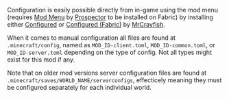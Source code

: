 Configuration is easily possible directly from in-game using the mod menu (requires [Mod Menu](https://www.curseforge.com/minecraft/mc-mods/modmenu) by [Prospector](https://www.curseforge.com/members/prospectordev) to be installed on Fabric) by installing either [Configured](https://www.curseforge.com/minecraft/mc-mods/configured) or [Configured (Fabric)](https://www.curseforge.com/minecraft/mc-mods/configured-fabric) by [MrCrayfish](https://www.curseforge.com/members/mrcrayfish).

When it comes to manual configuration all files are found at `.minecraft/config`, named as `MOD_ID-client.toml`, `MOD_ID-common.toml`, or `MOD_ID-server.toml` depending on the type of config. Not all types might exist for this mod if any.

Note that on older mod versions server configuration files are found at `.minecraft/saves/WORLD_NAME/serverconfigs`, effecticely meaning they must be configured separately for each individual world.